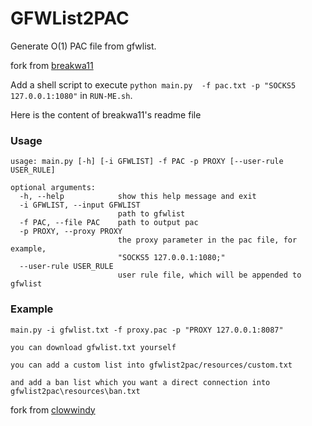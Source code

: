 GFWList2PAC
===========

Generate O(1) PAC file from gfwlist.

fork from [breakwa11](https://github.com/breakwa11/GFWList2PAC)

Add a shell script to execute `python main.py  -f pac.txt -p "SOCKS5 127.0.0.1:1080"` in `RUN-ME.sh`.

Here is the content of breakwa11's readme file

### Usage

    usage: main.py [-h] [-i GFWLIST] -f PAC -p PROXY [--user-rule USER_RULE]

    optional arguments:
      -h, --help            show this help message and exit
      -i GFWLIST, --input GFWLIST
                            path to gfwlist
      -f PAC, --file PAC    path to output pac
      -p PROXY, --proxy PROXY
                            the proxy parameter in the pac file, for example,
                            "SOCKS5 127.0.0.1:1080;"
      --user-rule USER_RULE
                            user rule file, which will be appended to gfwlist

### Example

    main.py -i gfwlist.txt -f proxy.pac -p "PROXY 127.0.0.1:8087"

    you can download gfwlist.txt yourself

    you can add a custom list into gfwlist2pac/resources/custom.txt

    and add a ban list which you want a direct connection into gfwlist2pac\resources\ban.txt


fork from [clowwindy](https://github.com/clowwindy/gfwlist2pac)